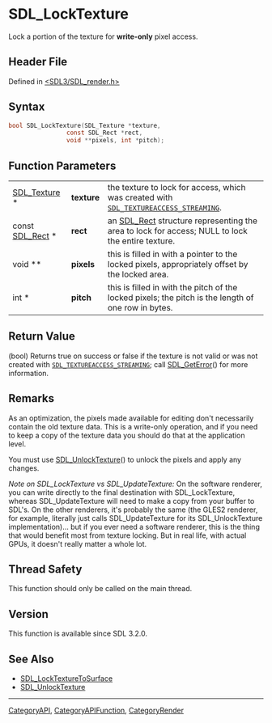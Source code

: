 # SDL_LockTexture

Lock a portion of the texture for **write-only** pixel access.

## Header File

Defined in [<SDL3/SDL_render.h>](https://github.com/libsdl-org/SDL/blob/main/include/SDL3/SDL_render.h)

## Syntax

```c
bool SDL_LockTexture(SDL_Texture *texture,
                const SDL_Rect *rect,
                void **pixels, int *pitch);
```

## Function Parameters

|                              |             |                                                                                                                      |
| ---------------------------- | ----------- | -------------------------------------------------------------------------------------------------------------------- |
| [SDL_Texture](SDL_Texture) * | **texture** | the texture to lock for access, which was created with [`SDL_TEXTUREACCESS_STREAMING`](SDL_TEXTUREACCESS_STREAMING). |
| const [SDL_Rect](SDL_Rect) * | **rect**    | an [SDL_Rect](SDL_Rect) structure representing the area to lock for access; NULL to lock the entire texture.         |
| void **                      | **pixels**  | this is filled in with a pointer to the locked pixels, appropriately offset by the locked area.                      |
| int *                        | **pitch**   | this is filled in with the pitch of the locked pixels; the pitch is the length of one row in bytes.                  |

## Return Value

(bool) Returns true on success or false if the texture is not valid or was
not created with
[`SDL_TEXTUREACCESS_STREAMING`](SDL_TEXTUREACCESS_STREAMING); call
[SDL_GetError](SDL_GetError)() for more information.

## Remarks

As an optimization, the pixels made available for editing don't necessarily
contain the old texture data. This is a write-only operation, and if you
need to keep a copy of the texture data you should do that at the
application level.

You must use [SDL_UnlockTexture](SDL_UnlockTexture)() to unlock the pixels
and apply any changes.

*Note on SDL_LockTexture vs SDL_UpdateTexture:*
On the software renderer, you can write directly to the final destination
with SDL_LockTexture, whereas SDL_UpdateTexture will need to make a copy
from your buffer to SDL's.
On the other renderers, it's probably the same (the GLES2 renderer, for
example, literally just calls SDL_UpdateTexture for its SDL_UnlockTexture
implementation)... but if you ever need a software renderer, this is the
thing that would benefit most from texture locking.
But in real life, with actual GPUs, it doesn't really matter a whole lot.


## Thread Safety

This function should only be called on the main thread.

## Version

This function is available since SDL 3.2.0.

## See Also

- [SDL_LockTextureToSurface](SDL_LockTextureToSurface)
- [SDL_UnlockTexture](SDL_UnlockTexture)

----
[CategoryAPI](CategoryAPI), [CategoryAPIFunction](CategoryAPIFunction), [CategoryRender](CategoryRender)

